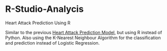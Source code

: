 # R-Studio-Analycis
Heart Attack Prediction Using R

Similar to the previous [Heart Attack Prediction Model](https://github.com/dawnorak/Heart-Attack-Prediction), but using R instead of Python.
Also using the K-Nearest Neighbour Algorithm for the classification and prediction instead of Logistic Regression.
